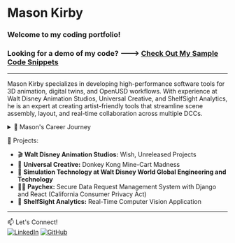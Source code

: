 # Mason Kirby 


### Welcome to my coding portfolio!

### Looking for a demo of my code? ---> [Check Out My Sample Code Snippets](https://github.com/Mason-programming/resume_code_examples/blob/main/code_python/demo.py)
---

Mason Kirby specializes in developing high-performance software tools for 3D animation, digital twins, and OpenUSD workflows. With experience at Walt Disney Animation Studios, Universal Creative, and ShelfSight Analytics, he is an expert at creating artist-friendly tools that streamline scene assembly, layout, and real-time collaboration across multiple DCCs.

<details>
  <summary>📌 Mason's Career Journey </summary>
Ever since I was a kid, I’ve been fascinated by theme parks and roller coasters—the perfect blend of creativity and engineering. I always dreamed of working on one, and I got my chance at Universal Creative, where I developed a controls emulation application for Donkey Kong Mine Cart Madness. Seeing my software contribute to an attraction that brings joy to so many people was an unforgettable experience.



I’ve also always been passionate about movies, especially animation. The idea of building tools that help artists bring stories to life led me to Walt Disney Animation Studios, where I worked as a Technical Director. There, I created pipeline tools for scene assembly, layout, and animation workflows, working closely with artists to make the creative process more seamless and efficient. Being part of Disney’s filmmaking magic was a dream come true.

Now, I’m focused on machine vision and AI-driven automation at ShelfSight Analytics, developing real-time object recognition systems that push the boundaries of how technology interacts with the physical world. My passion for combining creativity and engineering continues through my work and my contributions as a volunteer at SIGGRAPH, where I help review the best way to make a efficient vfx and digital twin pipelines. 

Whether it’s theme parks, animation, or cutting-edge technology, I thrive at the intersection of storytelling and engineering—building tools that enhance creative expression and bring ideas to life.  
</details>

📂 Projects:
- 🎬 **Walt Disney Animation Studios:** Wish, Unreleased Projects  
- 🎢 **Universal Creative:** Donkey Kong Mine-Cart Madness 
- 🏰 **Simulation Technology at Walt Disney World Global Engineering and Technology**
- 👨‍💻 **Paychex:** Secure Data Request Management System with Django and React (California Consumer Privacy Act)
- 📸 **ShelfSight Analytics:** Real-Time Computer Vision Application
---

📫 Let's Connect!  
[![LinkedIn](https://img.shields.io/badge/LinkedIn-Profile-blue)](https://www.linkedin.com/in/mason-kirby-/)  [![GitHub](https://img.shields.io/badge/GitHub-Portfolio-black)](https://github.com/yourusername)

